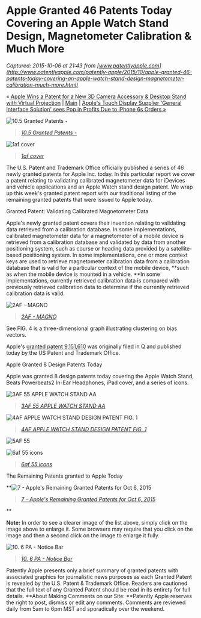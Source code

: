 # Apple Granted 46 Patents Today Covering an Apple Watch Stand Design, Magnetometer Calibration & Much More

_Captured: 2015-10-06 at 21:43 from [www.patentlyapple.com](http://www.patentlyapple.com/patently-apple/2015/10/apple-granted-46-patents-today-covering-an-apple-watch-stand-design-magnetometer-calibration-much-more.html)_

«[ Apple Wins a Patent for a New 3D Camera Accessory & Desktop Stand with Virtual Projection](http://www.patentlyapple.com/patently-apple/2015/10/apple-wins-a-patent-for-a-new-3d-camera-accessory-desktop-stand-with-virtual-projection.html) | [Main](http://www.patentlyapple.com/patently-apple/) | [Apple's Touch Display Supplier 'General Interface Solution' sees Pop in Profits Due to iPhone 6s Orders »](http://www.patentlyapple.com/patently-apple/2015/10/apples-touch-display-supplier-general-interface-solution-sees-pop-in-profits-due-to-iphone-6s-orders.html)

![10.5 Granted Patents -](http://www.patentlyapple.com/.a/6a0120a5580826970c01b7c7d97fc0970b-800wi)

> _[10.5 Granted Patents -](http://www.patentlyapple.com/.a/6a0120a5580826970c01b7c7d97fc0970b-pi)_

![1af cover](http://www.patentlyapple.com/.a/6a0120a5580826970c01b8d163703b970c-800wi)

> _[1af cover](http://www.patentlyapple.com/.a/6a0120a5580826970c01b8d163703b970c-pi)_

The U.S. Patent and Trademark Office officially published a series of 46 newly granted patents for Apple Inc. today. In this particular report we cover a patent relating to validating calibrated magnetometer data for iDevices and vehicle applications and an Apple Watch stand design patent. We wrap up this week's granted patent report with our traditional listing of the remaining granted patents that were issued to Apple today.

Granted Patent: Validating Calibrated Magnetometer Data

Apple's newly granted patent covers their invention relating to validating data retrieved from a calibration database. In some implementations, calibrated magnetometer data for a magnetometer of a mobile device is retrieved from a calibration database and validated by data from another positioning system, such as course or heading data provided by a satellite-based positioning system. In some implementations, one or more context keys are used to retrieve magnetometer calibration data from a calibration database that is valid for a particular context of the mobile device, **such as when the mobile device is mounted in a vehicle. **In some implementations, currently retrieved calibration data is compared with previously retrieved calibration data to determine if the currently retrieved calibration data is valid.

![2AF - MAGNO](http://www.patentlyapple.com/.a/6a0120a5580826970c01bb087d80a2970d-800wi)

> _[2AF - MAGNO](http://www.patentlyapple.com/.a/6a0120a5580826970c01bb087d80a2970d-pi)_

See FIG. 4 is a three-dimensional graph illustrating clustering on bias vectors.

Apple's [granted patent 9,151,610](http://patft.uspto.gov/netacgi/nph-Parser?patentnumber=9,151,610) was originally filed in Q and published today by the US Patent and Trademark Office.

Apple Granted 8 Design Patents Today

Apple was granted 8 design patents today covering the Apple Watch Stand, Beats Powerbeats2 In-Ear Headphones, iPad cover, and a series of icons.

![3AF 55 APPLE WATCH STAND AA](http://www.patentlyapple.com/.a/6a0120a5580826970c01bb087d80a9970d-800wi)

> _[3AF 55 APPLE WATCH STAND AA](http://www.patentlyapple.com/.a/6a0120a5580826970c01bb087d80a9970d-pi)_

![4AF APPLE WATCH STAND DESIGN PATENT FIG. 1](http://www.patentlyapple.com/.a/6a0120a5580826970c01b8d163708b970c-800wi)

> _[4AF APPLE WATCH STAND DESIGN PATENT FIG. 1](http://www.patentlyapple.com/.a/6a0120a5580826970c01b8d163708b970c-pi)_

![5AF 55](http://www.patentlyapple.com/.a/6a0120a5580826970c01b8d163708f970c-800wi)

![6af 55 icons](http://www.patentlyapple.com/.a/6a0120a5580826970c01b8d163709f970c-800wi)

> _[6af 55 icons](http://www.patentlyapple.com/.a/6a0120a5580826970c01b8d163709f970c-pi)_

The Remaining Patents granted to Apple Today

**![7 - Apple's Remaining Granted Patents for Oct 6, 2015](http://www.patentlyapple.com/.a/6a0120a5580826970c01b7c7d9802d970b-800wi)

> _[7 - Apple's Remaining Granted Patents for Oct 6, 2015](http://www.patentlyapple.com/.a/6a0120a5580826970c01b7c7d9802d970b-pi)_

**

**Note:** In order to see a clearer image of the list above, simply click on the image above to enlarge it. Some browsers may require that you click on the image and then a second click on the image to enlarge it fully.

![10. 6  PA - Notice Bar](http://www.patentlyapple.com/.a/6a0120a5580826970c01bb087d80f0970d-800wi)

> _[10\. 6 PA - Notice Bar](http://www.patentlyapple.com/.a/6a0120a5580826970c01bb087d80f0970d-pi)_

Patently Apple presents only a brief summary of granted patents with associated graphics for journalistic news purposes as each Granted Patent is revealed by the U.S. Patent & Trademark Office. Readers are cautioned that the full text of any Granted Patent should be read in its entirety for full details. **About Making Comments on our Site: **Patently Apple reserves the right to post, dismiss or edit any comments. Comments are reviewed daily from 5am to 6pm MST and sporadically over the weekend.

